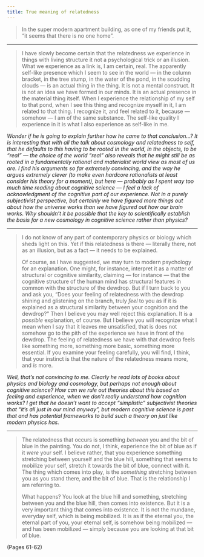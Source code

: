 ```yaml
---
title: True meaning of relatedness
---
```


> In the super modern apartment building, as one of my friends put it, “it seems that there is no one home”.

---

> I have slowly become certain that the relatedness we experience in things with living structure it not a psychological trick or an illusion. What we experience as a link is, I am certain, real. The apparently self-like presence which I seem to see in the world — in the column bracket, in the tree stump, in the water of the pond, in the scudding clouds — is an actual thing *in* the thing. It is not a mental construct. It is not an idea we have formed in our minds. It is an actual presence in the material thing itself. When I experience the relationship of my self to that pond, when I see this thing and recognize myself in it, I am related to that thing. I recognize it, and feel related to it, because — somehow — I am of the same substance. The self-like quality I experience in it is what I also experience as self-like in me.

*Wonder if he is going to explain further how he came to that conclusion…? It is interesting that with all the talk about cosmology and relatedness to self, that he defaults to this having to be rooted in the world, in the objects, to be “real” — the choice of the world “real” also reveals that he might still be as rooted in a fundamentally rational and materialist world view as most of us are. I find his arguments so far extremely convincing, and the way he argues extremely clever (to make even hardcore rationalists at least consider his theory for a moment), but here — probably as I spent way too much time reading about cognitive science — I feel a lack of acknowledgment of the cognitive part of our experience. Not in a purely subjectivist perspective, but certainly we have figured more things out about how the universe works than we have figured out how our brain works. Why shouldn’t it be possible that the key to scientifically establish the basis for a new cosmology in cognitive science rather than physics?*

---

> I do not know of any part of contemporary physics or biology which sheds light on this. Yet if this relatedness is there — literally there, not as an illusion, but as a fact — it needs to be explained.
> 
> Of course, as I have suggested, we may turn to modern psychology for an explanation. One might, for instance, interpret it as a matter of structural or cognitive similarity, claiming — for instance — that the cognitive structure of the human mind has structural features in common with the structure of the dewdrop.
> But if I turn back to you and ask you, “Does your feeling of relatedness with the dewdrop shining and glistening on the branch, truly *feel* to you as if it is explained as a structural similarity between your cognition and the dewdrop?” Then I believe you may well reject this explanation. It is a *possible* explanation, of course. But I believe you will recognize what I mean when I say that it leaves me unsatisfied, that is does not somehow go to the pith of the experience we have in front of the dewdrop. The feeling of relatedness we have with that dewdrop feels like something more, something more basic, something more essential. If you examine your feeling carefully, you will find, I think, that your instinct is that the nature of the relatedness means more, and *is* more.

*Well, that’s not convincing to me. Clearly he read lots of books about physics and biology and cosmology, but perhaps not enough about cognitive science? How can we rule out theories about this based on feeling and experience, when we don’t really understand how cognition works? I get that he doesn’t want to accept “simplistic” subjectivist theories that “it’s all just in our mind anyway”, but modern cognitive science is past that and has potential frameworks to build such a theory on just like modern physics has.*

---

> The relatedness that occurs is something *between* you and the bit of blue in the painting. You do not, I think, experience the bit of blue as if it *were* your self. I believe rather, that you experience something stretching between yourself and the blue hill, something that seems to mobilize your self, stretch it towards the bit of blue, connect with it. The thing which comes into play, is the *something* stretching between you as you stand there, and the bit of blue. That is the relationship I am referring to.
> 
> What happens? You look at the blue hill and something, stretching between you and the blue hill, then comes into existence. But it is a very important thing that comes into existence. It is not the mundane, everyday self, which is being mobilized. It is as if the eternal you, the eternal part of you, your eternal self, is somehow being mobilized — and has been mobilized — simply because you are looking at that bit of blue.

(Pages 61-62)